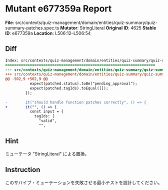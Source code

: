 # Mutant e677359a Report

**File**: src/contexts/quiz-management/domain/entities/quiz-summary/quiz-summary-patches.spec.ts
**Mutator**: StringLiteral
**Original ID**: 4625
**Stable ID**: e677359a
**Location**: L506:12–L506:54

## Diff

```diff
Index: src/contexts/quiz-management/domain/entities/quiz-summary/quiz-summary-patches.spec.ts
===================================================================
--- src/contexts/quiz-management/domain/entities/quiz-summary/quiz-summary-patches.spec.ts	original
+++ src/contexts/quiz-management/domain/entities/quiz-summary/quiz-summary-patches.spec.ts	mutated #4625
@@ -502,9 +502,9 @@
           expect(patched.status).toBe("pending_approval");
           expect(patched.tagIds).toEqual([]);
         });
 
-        it("should handle function patches correctly", () => {
+        it("", () => {
           const input = {
             tagIds: [
               "valid",
               "",
```

## Hint

ミューテータ "StringLiteral" による置換。

## Instruction

このサバイブ・ミューテーションを失敗させる最小テストを設計してください。
